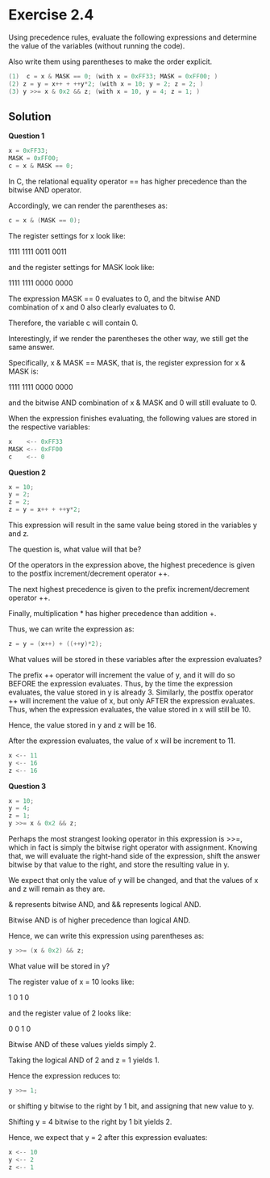 Exercise 2.4
============ 

Using precedence rules, evaluate the following expressions and determine the value of the variables (without running the code).

Also write them using parentheses to make the order explicit.

```c
(1)  c = x & MASK == 0; (with x = 0xFF33; MASK = 0xFF00; )
(2) z = y = x++ + ++y*2; (with x = 10; y = 2; z = 2; )
(3) y >>= x & 0x2 && z; (with x = 10, y = 4; z = 1; )
```

Solution
-------- 

**Question 1**

```c
x = 0xFF33;
MASK = 0xFF00;
c = x & MASK == 0;
```

In C, the relational equality operator == has higher precedence than the bitwise AND operator. 

Accordingly, we can render the parentheses as:

```c
c = x & (MASK == 0);
```

The register settings for x look like:

1111 1111 0011 0011

and the register settings for MASK look like:

1111 1111 0000 0000 

The expression MASK == 0 evaluates to 0, and the bitwise AND combination of x and 0 also clearly evaluates to 0.

Therefore, the variable c will contain 0.

Interestingly, if we render the parentheses the other way, we still get the same answer.

Specifically, x & MASK == MASK, that is, the register expression for x & MASK is:

1111 1111 0000 0000

and the bitwise AND combination of x & MASK and 0 will still evaluate to 0.

When the expression finishes evaluating, the following values are stored in the respective variables:

```c
x    <-- 0xFF33
MASK <-- 0xFF00
c    <-- 0
```

**Question 2**

```c
x = 10;
y = 2;
z = 2;
z = y = x++ + ++y*2;
```

This expression will result in the same value being stored in the variables y and z.

The question is, what value will that be? 

Of the operators in the expression above, the highest precedence is given to the postfix increment/decrement operator ++.

The next highest precedence is given to the prefix increment/decrement operator ++.

Finally, multiplication * has higher precedence than addition +.

Thus, we can write the expression as:

```c
z = y = (x++) + ((++y)*2);
```

What values will be stored in these variables after the expression evaluates?

The prefix ++ operator will increment the value of y, and it will do so BEFORE the expression evaluates. Thus, by the time the expression evaluates, the value stored in y is already 3. Similarly, the postfix operator ++ will increment the value of x, but only AFTER the expression evaluates. Thus, when the expression evaluates, the value stored in x will still be 10.

Hence, the value stored in y and z will be 16.

After the expression evaluates, the value of x will be increment to 11.

```c
x <-- 11
y <-- 16
z <-- 16
```

**Question 3**

```c
x = 10;
y = 4;
z = 1;
y >>= x & 0x2 && z;
```

Perhaps the most strangest looking operator in this expression is >>=, which in fact is simply the bitwise right operator with assignment. Knowing that, we will evaluate the right-hand side of the expression, shift the answer bitwise by that value to the right, and store the resulting value in y.

We expect that only the value of y will be changed, and that the values of x and z will remain as they are.

& represents bitwise AND, and && represents logical AND. 

Bitwise AND is of higher precedence than logical AND. 

Hence, we can write this expression using parentheses as:

```c
y >>= (x & 0x2) && z;
```

What value will be stored in y?

The register value of x = 10 looks like:

 1 0 1 0 

and the register value of 2 looks like:

 0 0 1 0 

Bitwise AND of these values yields simply 2. 

Taking the logical AND of 2 and z = 1 yields 1. 

Hence the expression reduces to:

```c
y >>= 1;
```

or shifting y bitwise to the right by 1 bit, and assigning that new value to y. 

Shifting y = 4 bitwise to the right by 1 bit yields 2. 

Hence, we expect that y = 2 after this expression evaluates:

```c
x <-- 10
y <-- 2
z <-- 1
```